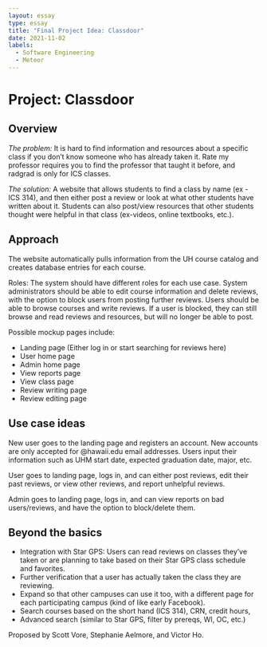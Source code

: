 ```yaml
---
layout: essay
type: essay
title: "Final Project Idea: Classdoor"
date: 2021-11-02
labels:
  - Software Engineering
  - Meteor
---
```


# Project: Classdoor
## Overview
*The problem:* It is hard to find information and resources about a specific class if you don’t know someone who has already taken it. Rate my professor requires you to find the professor that taught it before, and radgrad is only for ICS classes.  

*The solution:* A website that allows students to find a class by name (ex - ICS 314), and then either post a review or look at what other students have written about it. Students can also post/view resources that other students thought were helpful in that class (ex-videos, online textbooks, etc.).

## Approach
The website automatically pulls information from the UH course catalog and creates database entries for each course.

Roles: The system should have different roles for each use case. System administrators should be able to edit course information and delete reviews, with the option to block users from posting further reviews. Users should be able to browse courses and write reviews. If a user is blocked, they can still browse and read reviews and resources, but will no longer be able to post.

Possible mockup pages include:
- Landing page (Either log in or start searching for reviews here)
- User home page
- Admin home page
- View reports page
- View class page
- Review writing page
- Review editing page

## Use case ideas
New user goes to the landing page and registers an account. New accounts are only accepted for @hawaii.edu email addresses. Users input their information such as UHM start date, expected graduation date, major, etc. 

User goes to landing page, logs in, and can either post reviews, edit their past reviews, or view other reviews, and report unhelpful reviews.

Admin goes to landing page, logs in, and can view reports on bad users/reviews, and have the option to block/delete them.

## Beyond the basics
- Integration with Star GPS: Users can read reviews on classes they’ve taken or are planning to take based on their Star GPS class schedule and favorites.
- Further verification that a user has actually taken the class they are reviewing.
- Expand so that other campuses can use it too, with a different page for each participating campus (kind of like early Facebook).
- Search courses based on the short hand (ICS 314), CRN, credit hours, 
- Advanced search (similar to Star GPS, filter by prereqs, WI, OC, etc.)

Proposed by Scott Vore, Stephanie Aelmore, and Victor Ho.